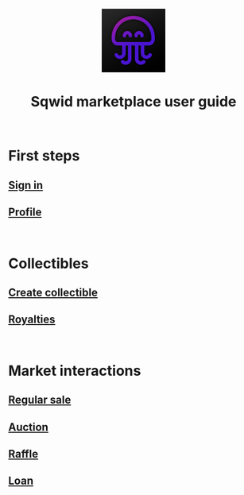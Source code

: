 <p align="center">
	<img alt="Logo" src="./images/logo.png" width="128"/>
	<h1 align="center">Sqwid marketplace user guide</h1>
</p>

<br>

# First steps

## **[Sign in](./accounts/sign_in.md#sign-in)**

## **[Profile](./accounts/profile.md#profile)**

<br>

# Collectibles

## **[Create collectible](./nfts/create.md#create-collectible)**

## **[Royalties](./nfts/royalties.md#royalties)**

<br>

# Market interactions

## **[Regular sale](./market_interaction/regular_sale.md#regular-sale)**

## **[Auction](./market_interaction/auction.md#auction)**

## **[Raffle](./market_interaction/raffle.md#raffle)**

## **[Loan](./market_interaction/loan.md#loan)**

